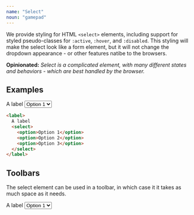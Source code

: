 ```yaml
---
name: "Select"
noun: "gamepad"
---
```


We provide styling for HTML `<select>` elements, including support for styled pseudo-classes for `:active`, `:hover`, and `:disabled`. This styling will make the select look like a form element, but it will not change the dropdown appearance - or other features natibe to the browsers.

**Opinionated:** *Select is a complicated element, with many different states and behaviors - which are best handled by the browser.*

## Examples

<label>
  A label
  <select>
    <option>Option 1</option>
    <option>Option 2</option>
    <option>Option 3</option>
  </select>
</label>

```html
<label>
  A label
  <select>
    <option>Option 1</option>
    <option>Option 2</option>
    <option>Option 3</option>
  </select>
</label>
```

## Toolbars

The select element can be used in a toolbar, in which case it it takes as much space as it needs.

<div class="toolbar">
  <label>
  A label
    <select>
      <option>Option 1</option>
      <option>Option 2</option>
      <option>Option 3</option>
    </select>
  </label>
</div>

